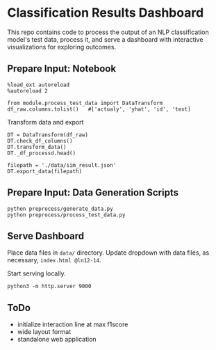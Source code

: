# Classification Results Dashboard

This repo contains code to process the output of an NLP classification model's test data,
process it, and serve a dashboard with interactive visualizations for exploring outcomes.

## Prepare Input: Notebook

```
%load_ext autoreload
%autoreload 2

from module.process_test_data import DataTransform
df_raw.columns.tolist()   #['actualy', 'yhat', 'id', 'text]
```

Transform data and export

```
DT = DataTransform(df_raw)
DT.check_df_columns()
DT.transform_data()
DT._df_processd.head()

filepath = './data/sim_result.json'
DT.export_data(filepath)
```

## Prepare Input: Data Generation Scripts

```
python preprocess/generate_data.py
python preprocess/process_test_data.py
```

## Serve Dashboard

Place data files in `data/` directory. Update dropdown with data files, as necessary, `index.html @ln12-14`.

Start serving locally.

```
python3 -m http.server 9000
```


## ToDo

* initialize interaction line at max f1score
* wide layout format
* standalone web application